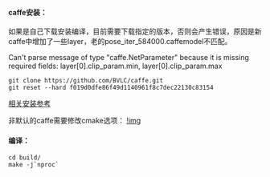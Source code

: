 #### caffe安装：

如果是自己下载安装编译，目前需要下载指定的版本，否则会产生错误，原因是新caffe中增加了一些layer，老的pose_iter_584000.caffemodel不匹配。

Can't parse message of type "caffe.NetParameter" because it is missing required fields: layer[0].clip_param.min, layer[0].clip_param.max

    git clone https://github.com/BVLC/caffe.git
    git reset --hard f019d0dfe86f49d1140961f8c7dec22130c83154

[相关安装参考](https://github.com/kebiao/deeplearning/blob/master/caffe_install.md)

非默认的caffe需要修改cmake选项：
[!img](https://github.com/CMU-Perceptual-Computing-Lab/openpose/blob/master/doc/media/cmake_installation/im_5.png)

#### 编译：

    cd build/
    make -j`nproc`
